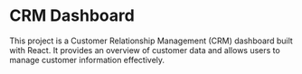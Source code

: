 # CRM Dashboard

This project is a Customer Relationship Management (CRM) dashboard built with React.
It provides an overview of customer data and allows users to manage customer information effectively.

